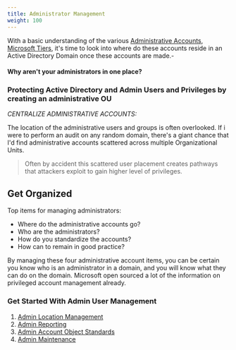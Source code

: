```yaml
---
title: Administrator Management
weight: 100
---
```

 
With a basic understanding of the various [Administrative Accounts](adminaccounts), [Microsoft Tiers](tiers), it's time to look into where do these accounts reside in an Active Directory Domain once these accounts are made.-


#### Why aren't your administrators in one place?

### Protecting Active Directory and Admin Users and Privileges by creating an administrative OU
 
*CENTRALIZE ADMINISTRATIVE ACCOUNTS:*

The location of the administrative users and groups is often overlooked. If i were to perform an audit on any random domain, there's a giant chance that I'd find administrative accounts scattered across multiple Organizational Units. 

> Often by accident this scattered user placement creates pathways that attackers exploit to gain higher level of privileges.

## Get Organized
<!-- i think each one of these below is good enough topic for a post -->
Top items for managing administrators:
- Where do the administrative accounts go?
- Who are the administrators?
- How do you standardize the accounts?
- How can to remain in good practice?
 
By managing these four administrative account items, you can be certain you know who is an administrator in a domain, and you will know what they can do on the domain. 
Microsoft open sourced a lot of the information on privileged account management already.

### Get Started With Admin User Management
1. [Admin Location Management](admin_ou)
2. [Admin Reporting](admin_reports)
3. [Admin Account Object Standards](admin_standards)
4. [Admin Maintenance](admin_maintenance)
